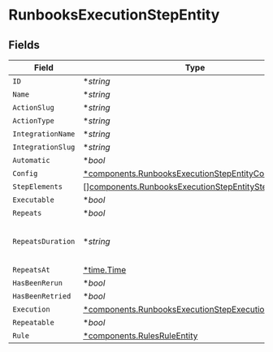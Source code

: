 # RunbooksExecutionStepEntity


## Fields

| Field                                                                                                                      | Type                                                                                                                       | Required                                                                                                                   | Description                                                                                                                |
| -------------------------------------------------------------------------------------------------------------------------- | -------------------------------------------------------------------------------------------------------------------------- | -------------------------------------------------------------------------------------------------------------------------- | -------------------------------------------------------------------------------------------------------------------------- |
| `ID`                                                                                                                       | **string*                                                                                                                  | :heavy_minus_sign:                                                                                                         | N/A                                                                                                                        |
| `Name`                                                                                                                     | **string*                                                                                                                  | :heavy_minus_sign:                                                                                                         | N/A                                                                                                                        |
| `ActionSlug`                                                                                                               | **string*                                                                                                                  | :heavy_minus_sign:                                                                                                         | N/A                                                                                                                        |
| `ActionType`                                                                                                               | **string*                                                                                                                  | :heavy_minus_sign:                                                                                                         | N/A                                                                                                                        |
| `IntegrationName`                                                                                                          | **string*                                                                                                                  | :heavy_minus_sign:                                                                                                         | N/A                                                                                                                        |
| `IntegrationSlug`                                                                                                          | **string*                                                                                                                  | :heavy_minus_sign:                                                                                                         | N/A                                                                                                                        |
| `Automatic`                                                                                                                | **bool*                                                                                                                    | :heavy_minus_sign:                                                                                                         | N/A                                                                                                                        |
| `Config`                                                                                                                   | [*components.RunbooksExecutionStepEntityConfig](../../models/components/runbooksexecutionstepentityconfig.md)              | :heavy_minus_sign:                                                                                                         | N/A                                                                                                                        |
| `StepElements`                                                                                                             | [][components.RunbooksExecutionStepEntityStepElements](../../models/components/runbooksexecutionstepentitystepelements.md) | :heavy_minus_sign:                                                                                                         | N/A                                                                                                                        |
| `Executable`                                                                                                               | **bool*                                                                                                                    | :heavy_minus_sign:                                                                                                         | N/A                                                                                                                        |
| `Repeats`                                                                                                                  | **bool*                                                                                                                    | :heavy_minus_sign:                                                                                                         | N/A                                                                                                                        |
| `RepeatsDuration`                                                                                                          | **string*                                                                                                                  | :heavy_minus_sign:                                                                                                         | ISO8601 formatted duration string                                                                                          |
| `RepeatsAt`                                                                                                                | [*time.Time](https://pkg.go.dev/time#Time)                                                                                 | :heavy_minus_sign:                                                                                                         | N/A                                                                                                                        |
| `HasBeenRerun`                                                                                                             | **bool*                                                                                                                    | :heavy_minus_sign:                                                                                                         | N/A                                                                                                                        |
| `HasBeenRetried`                                                                                                           | **bool*                                                                                                                    | :heavy_minus_sign:                                                                                                         | N/A                                                                                                                        |
| `Execution`                                                                                                                | [*components.RunbooksExecutionStepExecutionEntity](../../models/components/runbooksexecutionstepexecutionentity.md)        | :heavy_minus_sign:                                                                                                         | N/A                                                                                                                        |
| `Repeatable`                                                                                                               | **bool*                                                                                                                    | :heavy_minus_sign:                                                                                                         | N/A                                                                                                                        |
| `Rule`                                                                                                                     | [*components.RulesRuleEntity](../../models/components/rulesruleentity.md)                                                  | :heavy_minus_sign:                                                                                                         | N/A                                                                                                                        |